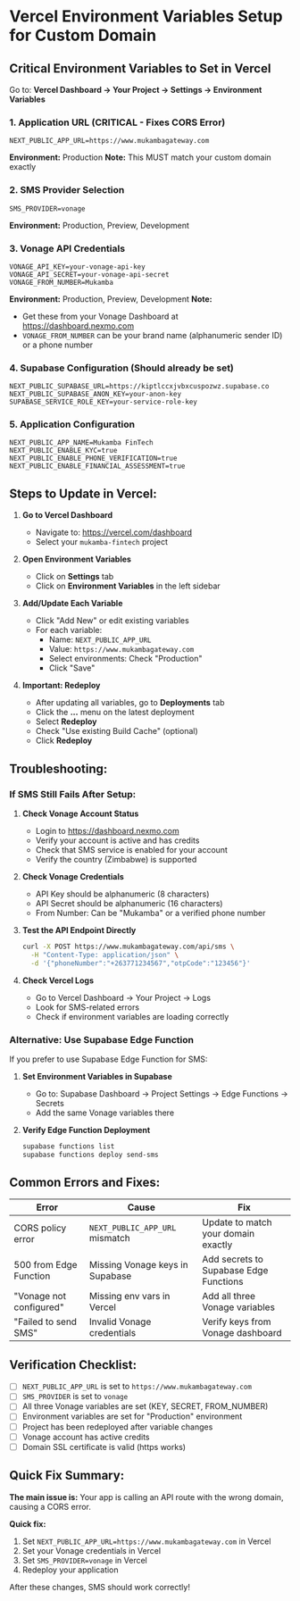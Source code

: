 # Vercel Environment Variables Setup for Custom Domain

## Critical Environment Variables to Set in Vercel

Go to: **Vercel Dashboard → Your Project → Settings → Environment Variables**

### 1. Application URL (CRITICAL - Fixes CORS Error)
```
NEXT_PUBLIC_APP_URL=https://www.mukambagateway.com
```
**Environment:** Production
**Note:** This MUST match your custom domain exactly

### 2. SMS Provider Selection
```
SMS_PROVIDER=vonage
```
**Environment:** Production, Preview, Development

### 3. Vonage API Credentials
```
VONAGE_API_KEY=your-vonage-api-key
VONAGE_API_SECRET=your-vonage-api-secret
VONAGE_FROM_NUMBER=Mukamba
```
**Environment:** Production, Preview, Development
**Note:** 
- Get these from your Vonage Dashboard at https://dashboard.nexmo.com
- `VONAGE_FROM_NUMBER` can be your brand name (alphanumeric sender ID) or a phone number

### 4. Supabase Configuration (Should already be set)
```
NEXT_PUBLIC_SUPABASE_URL=https://kiptlccxjvbxcuspozwz.supabase.co
NEXT_PUBLIC_SUPABASE_ANON_KEY=your-anon-key
SUPABASE_SERVICE_ROLE_KEY=your-service-role-key
```

### 5. Application Configuration
```
NEXT_PUBLIC_APP_NAME=Mukamba FinTech
NEXT_PUBLIC_ENABLE_KYC=true
NEXT_PUBLIC_ENABLE_PHONE_VERIFICATION=true
NEXT_PUBLIC_ENABLE_FINANCIAL_ASSESSMENT=true
```

## Steps to Update in Vercel:

1. **Go to Vercel Dashboard**
   - Navigate to: https://vercel.com/dashboard
   - Select your `mukamba-fintech` project

2. **Open Environment Variables**
   - Click on **Settings** tab
   - Click on **Environment Variables** in the left sidebar

3. **Add/Update Each Variable**
   - Click "Add New" or edit existing variables
   - For each variable:
     - Name: `NEXT_PUBLIC_APP_URL`
     - Value: `https://www.mukambagateway.com`
     - Select environments: Check "Production"
     - Click "Save"

4. **Important: Redeploy**
   - After updating all variables, go to **Deployments** tab
   - Click the **...** menu on the latest deployment
   - Select **Redeploy**
   - Check "Use existing Build Cache" (optional)
   - Click **Redeploy**

## Troubleshooting:

### If SMS Still Fails After Setup:

1. **Check Vonage Account Status**
   - Login to https://dashboard.nexmo.com
   - Verify your account is active and has credits
   - Check that SMS service is enabled for your account
   - Verify the country (Zimbabwe) is supported

2. **Check Vonage Credentials**
   - API Key should be alphanumeric (8 characters)
   - API Secret should be alphanumeric (16 characters)
   - From Number: Can be "Mukamba" or a verified phone number

3. **Test the API Endpoint Directly**
   ```bash
   curl -X POST https://www.mukambagateway.com/api/sms \
     -H "Content-Type: application/json" \
     -d '{"phoneNumber":"+263771234567","otpCode":"123456"}'
   ```

4. **Check Vercel Logs**
   - Go to Vercel Dashboard → Your Project → Logs
   - Look for SMS-related errors
   - Check if environment variables are loading correctly

### Alternative: Use Supabase Edge Function

If you prefer to use Supabase Edge Function for SMS:

1. **Set Environment Variables in Supabase**
   - Go to: Supabase Dashboard → Project Settings → Edge Functions → Secrets
   - Add the same Vonage variables there

2. **Verify Edge Function Deployment**
   ```bash
   supabase functions list
   supabase functions deploy send-sms
   ```

## Common Errors and Fixes:

| Error | Cause | Fix |
|-------|-------|-----|
| CORS policy error | `NEXT_PUBLIC_APP_URL` mismatch | Update to match your domain exactly |
| 500 from Edge Function | Missing Vonage keys in Supabase | Add secrets to Supabase Edge Functions |
| "Vonage not configured" | Missing env vars in Vercel | Add all three Vonage variables |
| "Failed to send SMS" | Invalid Vonage credentials | Verify keys from Vonage dashboard |

## Verification Checklist:

- [ ] `NEXT_PUBLIC_APP_URL` is set to `https://www.mukambagateway.com`
- [ ] `SMS_PROVIDER` is set to `vonage`
- [ ] All three Vonage variables are set (KEY, SECRET, FROM_NUMBER)
- [ ] Environment variables are set for "Production" environment
- [ ] Project has been redeployed after variable changes
- [ ] Vonage account has active credits
- [ ] Domain SSL certificate is valid (https works)

## Quick Fix Summary:

**The main issue is:** Your app is calling an API route with the wrong domain, causing a CORS error.

**Quick fix:**
1. Set `NEXT_PUBLIC_APP_URL=https://www.mukambagateway.com` in Vercel
2. Set your Vonage credentials in Vercel
3. Set `SMS_PROVIDER=vonage` in Vercel
4. Redeploy your application

After these changes, SMS should work correctly!






